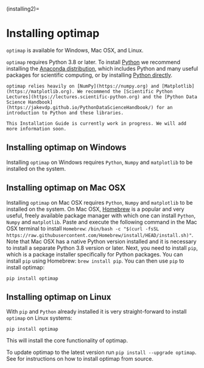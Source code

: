 (installing2)=
# Installing optimap

`optimap` is available for Windows, Mac OSX, and Linux.

`optimap` requires Python 3.8 or later. To install [Python](https://en.wikipedia.org/wiki/Python_programming_language) we recommend installing the [Anaconda distribution](https://www.anaconda.com/distribution/), which includes Python and many useful packages for scientific computing, or by installing [Python directly](https://code.visualstudio.com/docs/python/python-tutorial#_install-a-python-interpreter).

```{tip}
optimap relies heavily on [NumPy](https://numpy.org) and [Matplotlib](https://matplotlib.org). We recommend the [Scientific Python Lectures](https://lectures.scientific-python.org) and the [Python Data Science Handbook](https://jakevdp.github.io/PythonDataScienceHandbook/) for an introduction to Python and these libraries.
```

```{warning}
This Installation Guide is currently work in progress. We will add more information soon.
```

## Installing optimap on Windows

Installing `optimap` on Windows requires `Python`, `Numpy` and `matplotlib` to be installed on the system.

## Installing optimap on Mac OSX

Installing `optimap` on Mac OSX requires `Python`, `Numpy` and `matplotlib` to be installed on the system. On Mac OSX, [Homebrew](https://brew.sh/) is a popular and very useful, freely available package manager with which one can install `Python`, `Numpy` and `matplotlib`. Paste and execute the following command in the Mac OSX terminal to install `Homebrew`: `/bin/bash -c "$(curl -fsSL https://raw.githubusercontent.com/Homebrew/install/HEAD/install.sh)"`. Note that Mac OSX has a native Python version installed and it is necessary to install a separate Python 3.8 version or later. Next, you need to install `pip`, which is a package installer specifically for Python packages. You can install `pip` using Homebrew: `brew install pip`. You can then use `pip` to install optimap:

```{code-block} bash
pip install optimap
```

## Installing optimap on Linux

With `pip` and `Python` already installed it is very straight-forward to install `optimap` on Linux systems:

```{code-block} bash
pip install optimap
```

This will install the core functionality of optimap.

To update optimap to the latest version run `pip install --upgrade optimap`. See [](#contributing) for instructions on how to install optimap from source.
